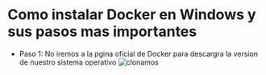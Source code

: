 # Como instalar Docker en Windows y sus pasos mas importantes

* Paso 1: No iremos a la pgina oficial de Docker para descargra la version de nuestro sistema operativo
![clonamos](https://github.com/AlejandroRocaMateu/hola-mundo/blob/57a20676e11f85baa9e33fe37849e34f5b41e0d6/Captura1.PNG)
